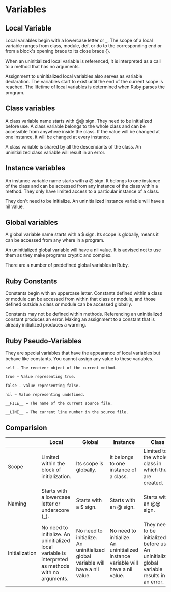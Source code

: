 **Variables**
=========


Local Variable
--------------

Local variables begin with a lowercase letter or _. The scope of a local variable ranges from class, module, def, or do to the corresponding end or from a block's opening brace to its close brace {}.

When an uninitialized local variable is referenced, it is interpreted as a call to a method that has no arguments.

Assignment to uninitialized local variables also serves as variable declaration. The variables start to exist until the end of the current scope is reached. The lifetime of local variables is determined when Ruby parses the program.

Class variables
---------------

A class variable name starts with @@ sign. They need to be initialized before use. A class variable belongs to the whole class and can be accessible from anywhere inside the class. If the value will be changed at one instance, it will be changed at every instance.

A class variable is shared by all the descendants of the class. An uninitialized class variable will result in an error. 

Instance variables
------------------

An instance variable name starts with a @ sign. It belongs to one instance of the class and can be accessed from any instance of the class within a method. They only have limited access to a particular instance of a class.

They don't need to be initialize. An uninitialized instance variable will have a nil value.

Global variables
----------------

A global variable name starts with a $ sign. Its scope is globally, means it can be accessed from any where in a program.

An uninitialized global variable will have a nil value. It is advised not to use them as they make programs cryptic and complex.

There are a number of predefined global variables in Ruby.

Ruby Constants
--------------

Constants begin with an uppercase letter. Constants defined within a class or module can be accessed from within that class or module, and those defined outside a class or module can be accessed globally.

Constants may not be defined within methods. Referencing an uninitialized constant produces an error. Making an assignment to a constant that is already initialized produces a warning.

Ruby Pseudo-Variables
---------------------

They are special variables that have the appearance of local variables but behave like constants. You cannot assign any value to these variables.

    self − The receiver object of the current method.

    true − Value representing true.

    false − Value representing false.

    nil − Value representing undefined.

    __FILE__ − The name of the current source file.

    __LINE__ − The current line number in the source file.



Comparision
-----------

|        	|Local|Global| Instance|Class|
|----------------	|-----------------------------------------------------------------------------------------------------	|--------------------------------------------------------------------------------	|----------------------------------------------------------------------------------	|-----------------------------------------------------------------------------------------------	|
| Scope          	| Limited within the block of initialization.                                                         	| Its scope is globally.                                                         	| It belongs to one instance of a class.                                           	| Limited to the whole class in which they are created.                                         	|
| Naming         	| Starts with a lowercase letter or underscore (_).                                                   	| Starts with a $ sign.                                                          	| Starts with an @ sign.                                                           	| Starts with an @@ sign.                                                                       	|
| Initialization 	| No need to initialize. An uninitialized local variable is interpreted as methods with no arguments. 	| No need to initialize. An uninitialized global variable will have a nil value. 	| No need to initialize. An uninitialized instance variable will have a nil value. 	| They need to be initialized before use. An uninitialized global variable results in an error. 	|

